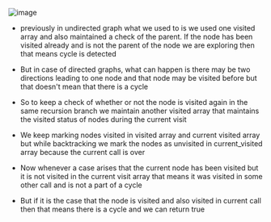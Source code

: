![image](https://user-images.githubusercontent.com/80675137/208669339-8b9e25c9-d04b-4bac-ba64-6008497aa92f.png)

* previously in undirected graph what we used to is we used one visited array and also maintained a check of the parent. If the node has been visited already and is not the parent of the node we are exploring then that means cycle is detected

* But in case of directed graphs, what can happen is there may be two directions leading to one node and that node may be visited before but that doesn't mean that there is a cycle

* So to keep a check of whether or not the node is visited again in the same recursion branch we maintain another visited array that maintains the visited status of nodes during the current visit

* We keep marking nodes visited in visited array and current visited array but while backtracking we mark the nodes as unvisited in current_visited array because the current call is over

* Now whenever a case arises that the current node has been visited but it is not visited in the current visit array that means it was visited in some other call and is not a part of a cycle

* But if it is the case that the node is visited and also visited in current call then that means there is a cycle and we can return true

